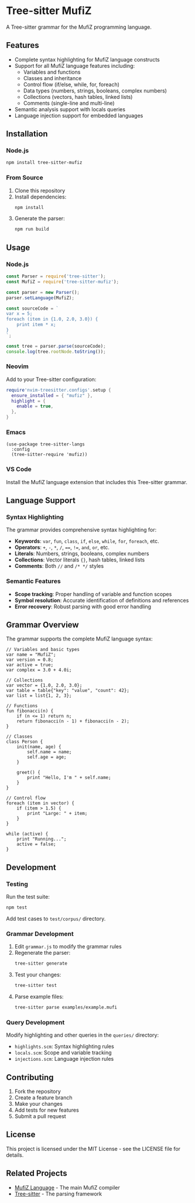 # Tree-sitter MufiZ

A Tree-sitter grammar for the MufiZ programming language.

## Features

- Complete syntax highlighting for MufiZ language constructs
- Support for all MufiZ language features including:
  - Variables and functions
  - Classes and inheritance
  - Control flow (if/else, while, for, foreach)
  - Data types (numbers, strings, booleans, complex numbers)
  - Collections (vectors, hash tables, linked lists)
  - Comments (single-line and multi-line)
- Semantic analysis support with locals queries
- Language injection support for embedded languages

## Installation

### Node.js

```bash
npm install tree-sitter-mufiz
```

### From Source

1. Clone this repository
2. Install dependencies:
   ```bash
   npm install
   ```
3. Generate the parser:
   ```bash
   npm run build
   ```

## Usage

### Node.js

```javascript
const Parser = require('tree-sitter');
const MufiZ = require('tree-sitter-mufiz');

const parser = new Parser();
parser.setLanguage(MufiZ);

const sourceCode = `
var x = 5;
foreach (item in {1.0, 2.0, 3.0}) {
    print item * x;
}
`;

const tree = parser.parse(sourceCode);
console.log(tree.rootNode.toString());
```

### Neovim

Add to your Tree-sitter configuration:

```lua
require'nvim-treesitter.configs'.setup {
  ensure_installed = { "mufiz" },
  highlight = {
    enable = true,
  },
}
```

### Emacs

```elisp
(use-package tree-sitter-langs
  :config
  (tree-sitter-require 'mufiz))
```

### VS Code

Install the MufiZ language extension that includes this Tree-sitter grammar.

## Language Support

### Syntax Highlighting

The grammar provides comprehensive syntax highlighting for:

- **Keywords**: `var`, `fun`, `class`, `if`, `else`, `while`, `for`, `foreach`, etc.
- **Operators**: `+`, `-`, `*`, `/`, `==`, `!=`, `and`, `or`, etc.
- **Literals**: Numbers, strings, booleans, complex numbers
- **Collections**: Vector literals `{}`, hash tables, linked lists
- **Comments**: Both `//` and `/* */` styles

### Semantic Features

- **Scope tracking**: Proper handling of variable and function scopes
- **Symbol resolution**: Accurate identification of definitions and references
- **Error recovery**: Robust parsing with good error handling

## Grammar Overview

The grammar supports the complete MufiZ language syntax:

```mufiz
// Variables and basic types
var name = "MufiZ";
var version = 0.8;
var active = true;
var complex = 3.0 + 4.0i;

// Collections
var vector = {1.0, 2.0, 3.0};
var table = table{"key": "value", "count": 42};
var list = list{1, 2, 3};

// Functions
fun fibonacci(n) {
    if (n <= 1) return n;
    return fibonacci(n - 1) + fibonacci(n - 2);
}

// Classes
class Person {
    init(name, age) {
        self.name = name;
        self.age = age;
    }
    
    greet() {
        print "Hello, I'm " + self.name;
    }
}

// Control flow
foreach (item in vector) {
    if (item > 1.5) {
        print "Large: " + item;
    }
}

while (active) {
    print "Running...";
    active = false;
}
```

## Development

### Testing

Run the test suite:

```bash
npm test
```

Add test cases to `test/corpus/` directory.

### Grammar Development

1. Edit `grammar.js` to modify the grammar rules
2. Regenerate the parser:
   ```bash
   tree-sitter generate
   ```
3. Test your changes:
   ```bash
   tree-sitter test
   ```
4. Parse example files:
   ```bash
   tree-sitter parse examples/example.mufi
   ```

### Query Development

Modify highlighting and other queries in the `queries/` directory:

- `highlights.scm`: Syntax highlighting rules
- `locals.scm`: Scope and variable tracking
- `injections.scm`: Language injection rules

## Contributing

1. Fork the repository
2. Create a feature branch
3. Make your changes
4. Add tests for new features
5. Submit a pull request

## License

This project is licensed under the MIT License - see the LICENSE file for details.

## Related Projects

- [MufiZ Language](https://github.com/Mustafif/MufiZ) - The main MufiZ compiler
- [Tree-sitter](https://tree-sitter.github.io/tree-sitter/) - The parsing framework